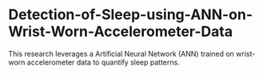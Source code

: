 # Detection-of-Sleep-using-ANN-on-Wrist-Worn-Accelerometer-Data
This research leverages a Artificial Neural Network (ANN) trained on wrist-worn accelerometer data to quantify sleep patterns. 
